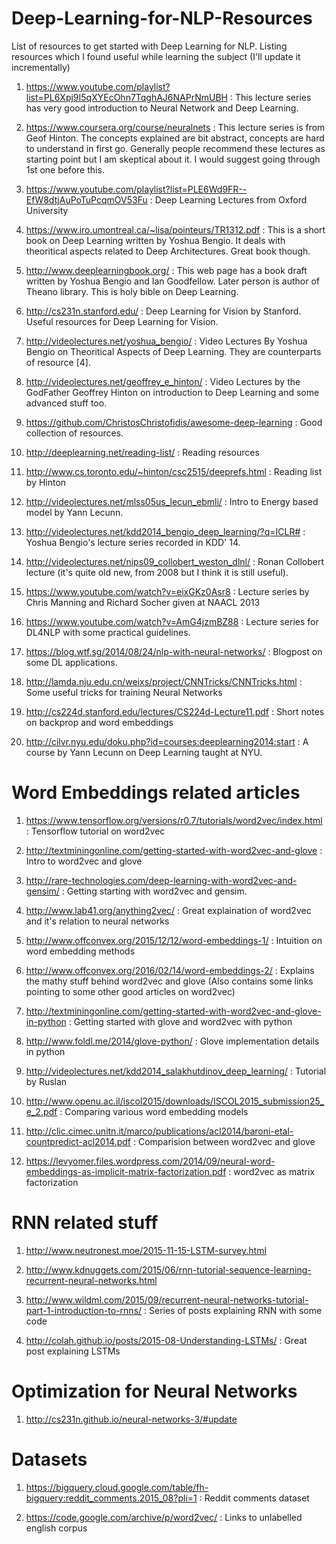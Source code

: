 # Deep-Learning-for-NLP-Resources
List of resources to get started with Deep Learning for NLP. Listing resources which I found useful while learning the subject (I'll update it incrementally) 

1. https://www.youtube.com/playlist?list=PL6Xpj9I5qXYEcOhn7TqghAJ6NAPrNmUBH : This lecture series has very 	 	good introduction to Neural Network and Deep Learning.

2. https://www.coursera.org/course/neuralnets : This lecture series is from Geof Hinton. The concepts 		    explained are bit abstract, concepts are hard to understand in first go. Generally people recommend these 	 lectures as starting point but I am skeptical about it. I would suggest going through 1st one before this.

3. https://www.youtube.com/playlist?list=PLE6Wd9FR--EfW8dtjAuPoTuPcqmOV53Fu : Deep Learning Lectures from 		Oxford University 

4. https://www.iro.umontreal.ca/~lisa/pointeurs/TR1312.pdf : This is a short book on Deep Learning written by 	Yoshua Bengio. It deals with theoritical aspects related to Deep Architectures. Great book though.

5. http://www.deeplearningbook.org/ : This web page has a book draft written by Yoshua Bengio and Ian 			Goodfellow. Later person is author of Theano library. This is holy bible on Deep Learning. 

6. http://cs231n.stanford.edu/ : Deep Learning for Vision by Stanford. Useful resources for Deep Learning for Vision.

7. http://videolectures.net/yoshua_bengio/ : Video Lectures By Yoshua Bengio on Theoritical Aspects of Deep 	Learning. They are counterparts of resource [4]. 

8. http://videolectures.net/geoffrey_e_hinton/ : Video Lectures by the GodFather Geoffrey Hinton on 			introduction to Deep Learning and some advanced stuff too.

9. https://github.com/ChristosChristofidis/awesome-deep-learning : Good collection of resources.

10. http://deeplearning.net/reading-list/ : Reading resources

11. http://www.cs.toronto.edu/~hinton/csc2515/deeprefs.html : Reading list by Hinton

12. http://videolectures.net/mlss05us_lecun_ebmli/ : Intro to Energy based model by Yann Lecunn.

13. http://videolectures.net/kdd2014_bengio_deep_learning/?q=ICLR# : Yoshua Bengio's lecture series recorded in KDD' 14.

14. http://videolectures.net/nips09_collobert_weston_dlnl/ : Ronan Collobert lecture (it's quite old new, from 2008 but I think it is still useful).

15. https://www.youtube.com/watch?v=eixGKz0Asr8 : Lecture series by Chris Manning and Richard Socher given at NAACL 2013 

16. https://www.youtube.com/watch?v=AmG4jzmBZ88 : Lecture series for DL4NLP with some practical guidelines.

17. https://blog.wtf.sg/2014/08/24/nlp-with-neural-networks/ : Blogpost on some DL applications.

18. http://lamda.nju.edu.cn/weixs/project/CNNTricks/CNNTricks.html : Some useful tricks for training Neural Networks

19. http://cs224d.stanford.edu/lectures/CS224d-Lecture11.pdf : Short notes on backprop and word embeddings

20. http://cilvr.nyu.edu/doku.php?id=courses:deeplearning2014:start : A course by Yann Lecunn on Deep Learning taught at NYU.

# Word Embeddings related articles

1. https://www.tensorflow.org/versions/r0.7/tutorials/word2vec/index.html : Tensorflow tutorial on word2vec

2. http://textminingonline.com/getting-started-with-word2vec-and-glove : Intro to word2vec and glove

3. http://rare-technologies.com/deep-learning-with-word2vec-and-gensim/ : Getting starting with word2vec and gensim.

4. http://www.lab41.org/anything2vec/ : Great explaination of word2vec and it's relation to neural networks

5. http://www.offconvex.org/2015/12/12/word-embeddings-1/ : Intuition on word embedding methods

6. http://www.offconvex.org/2016/02/14/word-embeddings-2/ : Explains the mathy stuff behind word2vec and glove (Also contains some links pointing to some other good articles on word2vec)

7. http://textminingonline.com/getting-started-with-word2vec-and-glove-in-python : Getting started with glove and word2vec with python

8. http://www.foldl.me/2014/glove-python/ : Glove implementation details in python

9. http://videolectures.net/kdd2014_salakhutdinov_deep_learning/ : Tutorial by Ruslan

10. http://www.openu.ac.il/iscol2015/downloads/ISCOL2015_submission25_e_2.pdf : Comparing various word embedding models

11. http://clic.cimec.unitn.it/marco/publications/acl2014/baroni-etal-countpredict-acl2014.pdf : Comparision between word2vec and glove

12. https://levyomer.files.wordpress.com/2014/09/neural-word-embeddings-as-implicit-matrix-factorization.pdf : word2vec as matrix factorization

# RNN related stuff

1. http://www.neutronest.moe/2015-11-15-LSTM-survey.html

2. http://www.kdnuggets.com/2015/06/rnn-tutorial-sequence-learning-recurrent-neural-networks.html

3. http://www.wildml.com/2015/09/recurrent-neural-networks-tutorial-part-1-introduction-to-rnns/ : Series of posts explaining RNN with some code

4. http://colah.github.io/posts/2015-08-Understanding-LSTMs/ : Great post explaining LSTMs

# Optimization for Neural Networks

1. http://cs231n.github.io/neural-networks-3/#update

# Datasets

1. https://bigquery.cloud.google.com/table/fh-bigquery:reddit_comments.2015_08?pli=1 : Reddit comments dataset

2. https://code.google.com/archive/p/word2vec/ : Links to unlabelled english corpus


